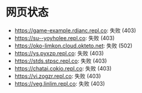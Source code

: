 # 网页状态
- https://game-example.rdianc.repl.co: 失败 (403)
- https://su--yoyholee.repl.co: 失败 (403)
- https://oko-limkon.cloud.okteto.net: 失败 (502)
- https://ys.pyxzp.repl.co: 失败 (403)
- https://stds.stpsc.repl.co: 失败 (403)
- https://chatai.cokio.repl.co: 失败 (403)
- https://vi.zogzr.repl.co: 失败 (403)
- https://veg.linlim.repl.co: 失败 (403)
